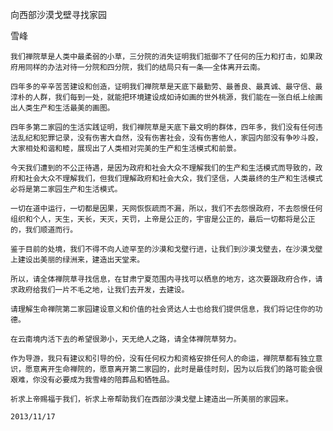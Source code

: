 向西部沙漠戈壁寻找家园

雪峰


    我们禅院草是人类中最柔弱的小草，三分院的消失证明我们抵御不了任何的压力和打击，如果政府用同样的办法对待一分院和四分院，我们的结局只有一条——全体离开云南。

    四年多的辛辛苦苦建设和创造，证明我们禅院草是天底下最勤劳、最善良、最真诚、最守信、最淳朴的人群，我们每到一处，就能把环境建设成如诗如画的世外桃源，我们能在一张白纸上绘画出人类生产和生活最美的画图。

    四年多第二家园的生活实践证明，我们禅院草是天底下最文明的群体，四年多，我们没有任何违法乱纪和犯罪记录，没有伤害大自然，没有伤害社会，没有伤害他人，家园内部没有争吵斗殴，大家相处和谐和睦，展现出了人类相对完美的生产和生活模式和前景。

    今天我们遭到的不公正待遇，是因为政府和社会大众不理解我们的生产和生活模式而导致的，政府和社会大众不理解我们，但我们理解政府和社会大众，我们坚信，人类最终的生产和生活模式必将是第二家园生产和生活模式。

    一切在道中运行，一切都是因果，天网恢恢疏而不漏，所以，我们不去怨恨政府，不去怨恨任何组织和个人，天生，天长，天灭，天罚，上帝是公正的，宇宙是公正的，最后一切都将是公正的，我们顺道而行。

    鉴于目前的处境，我们不得不向人迹罕至的沙漠和戈壁行进，让我们到沙漠戈壁去，在沙漠戈壁上建设出美丽的绿洲来，建造出天堂来。

    所以，请全体禅院草寻找信息，在甘肃宁夏范围内寻找可以栖息的地方，这次要跟政府合作，请求政府给我们一片不毛之地，让我们去开发，去建设。

    请理解生命禅院第二家园建设意义和价值的社会贤达人士也给我们提供信息，我们将记住你的功德。

    在云南境内活下去的希望很渺小，天无绝人之路，请全体禅院草努力。

    作为导游，我只有建议和引导的份，没有任何权力和资格安排任何人的命运，禅院草都有独立意识，愿意离开生命禅院的，愿意离开第二家园的，此时是最佳时刻，因为以后我们的路可能会很艰难，你没有必要成为我雪峰的陪葬品和牺牲品。

    祈求上帝赐福于我们，祈求上帝帮助我们在西部沙漠戈壁上建造出一所美丽的家园来。

    2013/11/17 



